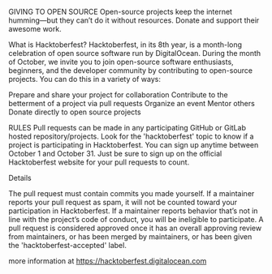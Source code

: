 GIVING TO OPEN SOURCE
Open-source projects keep the internet humming—but they can’t do it without resources. Donate and support their awesome work.

What is Hacktoberfest?
Hacktoberfest, in its 8th year, is a month-long celebration of open source software run by DigitalOcean. During the month of October, we invite you to join open-source software enthusiasts, beginners, and the developer community by contributing to open-source projects. You can do this in a variety of ways:

Prepare and share your project for collaboration
Contribute to the betterment of a project via pull requests
Organize an event
Mentor others
Donate directly to open source projects

RULES
Pull requests can be made in any participating GitHub or GitLab hosted repository/projects. Look for the 'hacktoberfest' topic to know if a project is participating in Hacktoberfest.
You can sign up anytime between October 1 and October 31. Just be sure to sign up on the official Hacktoberfest website for your pull requests to count.

Details

The pull request must contain commits you made yourself.
If a maintainer reports your pull request as spam, it will not be counted toward your participation in Hacktoberfest.
If a maintainer reports behavior that’s not in line with the project’s code of conduct, you will be ineligible to participate.
A pull request is considered approved once it has an overall approving review from maintainers, or has been merged by maintainers, or has been given the 'hacktoberfest-accepted' label.

more information at https://hacktoberfest.digitalocean.com
